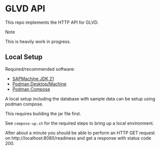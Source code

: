 # GLVD API

This repo implements the HTTP API for GLVD.

> [!NOTE]  
> This is heavily work in progress.

## Local Setup

Required/recommended software:
- [SAPMachine JDK 21](https://sap.github.io/SapMachine/)
- [Podman Desktop/Machine](https://podman.io)
- [Podman Compose](https://github.com/containers/podman-compose)

A local setup including the database with sample data can be setup using podman compose.

This requires building the jar file first.

See `compose-up.sh` for the required steps to bring up a local environment.

After about a minute you should be able to perform an HTTP GET request on http://localhost:8080/readiness and get a response with status code 200.
